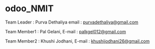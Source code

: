 # odoo_NMIT

Team Leader : Purva Dethaliya  email : purvadethaliya@gmail.com

Team Member1 : Pal Gelani, E-mail : palkgel012@gmail.com

Team Member2 : Khushi Jodhani, E-mail : khushijodhani26@gmail.com

